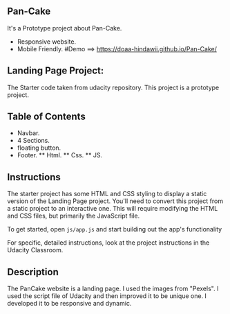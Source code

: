 ## Pan-Cake
It's a Prototype project about Pan-Cake.
- Responsive website.
- Mobile Friendly.
#Demo ==> 
https://doaa-hindawii.github.io/Pan-Cake/

## Landing Page Project:
The Starter code taken from udacity repository.
This project is a prototype project.

## Table of Contents

- Navbar.
- 4 Sections.
- floating button.
- Footer.
** Html.
** Css.
** JS.

## Instructions

The starter project has some HTML and CSS styling to display a static version of the Landing Page project. You'll need to convert this project from a static project to an interactive one. This will require modifying the HTML and CSS files, but primarily the JavaScript file.

To get started, open `js/app.js` and start building out the app's functionality

For specific, detailed instructions, look at the project instructions in the Udacity Classroom.


## Description
The PanCake website is a landing page. I used the images from "Pexels". I used the script file of Udacity and then improved it to be unique one. I developed it to be responsive and dynamic.
